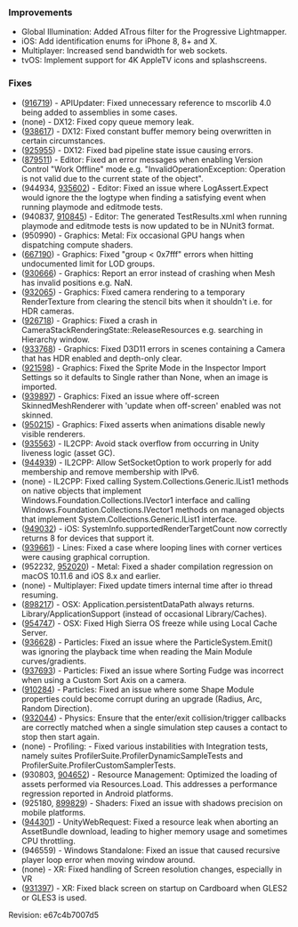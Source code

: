 ### Improvements

*   Global Illumination: Added ATrous filter for the Progressive Lightmapper.
*   iOS: Add identification enums for iPhone 8, 8+ and X.
*   Multiplayer: Increased send bandwidth for web sockets.
*   tvOS: Implement support for 4K AppleTV icons and splashscreens.

### Fixes

*   ([916719](https://fogbugz.unity3d.com/f/cases/916719/)) - APIUpdater: Fixed unnecessary reference to mscorlib 4.0 being added to assemblies in some cases.
*   (none) - DX12: Fixed copy queue memory leak.
*   ([938617](https://issuetracker.unity3d.com/product/unity/issues/guid/938617/)) - DX12: Fixed constant buffer memory being overwritten in certain circumstances.
*   ([925955](https://issuetracker.unity3d.com/product/unity/issues/guid/925955/)) - DX12: Fixed bad pipeline state issue causing errors.
*   ([879511](https://issuetracker.unity3d.com/product/unity/issues/guid/879511/)) - Editor: Fixed an error messages when enabling Version Control "Work Offline" mode e.g. "InvalidOperationException: Operation is not valid due to the current state of the object".
*   (944934, [935602](https://issuetracker.unity3d.com/product/unity/issues/guid/935602/)) - Editor: Fixed an issue where LogAssert.Expect would ignore the the logtype when finding a satisfying event when running playmode and editmode tests.
*   (940837, [910845](https://issuetracker.unity3d.com/product/unity/issues/guid/910845/)) - Editor: The generated TestResults.xml when running playmode and editmode tests is now updated to be in NUnit3 format.
*   (950990) - Graphics: Metal: Fix occasional GPU hangs when dispatching compute shaders.
*   ([667190](https://issuetracker.unity3d.com/product/unity/issues/guid/667190/)) - Graphics: Fixed "group < 0x7fff" errors when hitting undocumented limit for LOD groups.
*   ([930666](https://issuetracker.unity3d.com/product/unity/issues/guid/930666/)) - Graphics: Report an error instead of crashing when Mesh has invalid positions e.g. NaN.
*   ([932065](https://issuetracker.unity3d.com/product/unity/issues/guid/932065/)) - Graphics: Fixed camera rendering to a temporary RenderTexture from clearing the stencil bits when it shouldn't i.e. for HDR cameras.
*   ([926718](https://issuetracker.unity3d.com/product/unity/issues/guid/926718/)) - Graphics: Fixed a crash in CameraStackRenderingState::ReleaseResources e.g. searching in Hierarchy window.
*   ([933768](https://issuetracker.unity3d.com/product/unity/issues/guid/933768/)) - Graphics: Fixed D3D11 errors in scenes containing a Camera that has HDR enabled and depth-only clear.
*   ([921598](https://issuetracker.unity3d.com/product/unity/issues/guid/921598/)) - Graphics: Fixed the Sprite Mode in the Inspector Import Settings so it defaults to Single rather than None, when an image is imported.
*   ([939897](https://issuetracker.unity3d.com/product/unity/issues/guid/939897/)) - Graphics: Fixed an issue where off-screen SkinnedMeshRenderer with 'update when off-screen' enabled was not skinned.
*   ([950215](https://issuetracker.unity3d.com/product/unity/issues/guid/950215/)) - Graphics: Fixed asserts when animations disable newly visible renderers.
*   ([935563](https://issuetracker.unity3d.com/product/unity/issues/guid/935563/)) - IL2CPP: Avoid stack overflow from occurring in Unity liveness logic (asset GC).
*   ([944939](https://issuetracker.unity3d.com/product/unity/issues/guid/944939/)) - IL2CPP: Allow SetSocketOption to work properly for add membership and remove membership with IPv6.
*   (none) - IL2CPP: Fixed calling System.Collections.Generic.IList1 methods on native objects that implement Windows.Foundation.Collections.IVector1 interface and calling Windows.Foundation.Collections.IVector1 methods on managed objects that implement System.Collections.Generic.IList1 interface.
*   ([949032](https://issuetracker.unity3d.com/product/unity/issues/guid/939897/)) - iOS: SystemInfo.supportedRenderTargetCount now correctly returns 8 for devices that support it.
*   ([939661](https://issuetracker.unity3d.com/product/unity/issues/guid/939661/)) - Lines: Fixed a case where looping lines with corner vertices were causing graphical corruption.
*   (952232, [952020](https://issuetracker.unity3d.com/product/unity/issues/guid/952020/)) - Metal: Fixed a shader compilation regression on macOS 10.11.6 and iOS 8.x and earlier.
*   (none) - Multiplayer: Fixed update timers internal time after io thread resuming.
*   ([898217](https://issuetracker.unity3d.com/product/unity/issues/guid/898217/)) - OSX: Application.persistentDataPath always returns. Library/ApplicationSupport (instead of occasional Library/Caches).
*   ([954747](https://issuetracker.unity3d.com/product/unity/issues/guid/954747/)) - OSX: Fixed High Sierra OS freeze while using Local Cache Server.
*   ([936628](https://issuetracker.unity3d.com/product/unity/issues/guid/936628/)) - Particles: Fixed an issue where the ParticleSystem.Emit() was ignoring the playback time when reading the Main Module curves/gradients.
*   ([937693](https://issuetracker.unity3d.com/product/unity/issues/guid/937693/)) - Particles: Fixed an issue where Sorting Fudge was incorrect when using a Custom Sort Axis on a camera.
*   ([910284](https://issuetracker.unity3d.com/product/unity/issues/guid/910284/)) - Particles: Fixed an issue where some Shape Module properties could become corrupt during an upgrade (Radius, Arc, Random Direction).
*   ([932044](https://issuetracker.unity3d.com/product/unity/issues/guid/932044/)) - Physics: Ensure that the enter/exit collision/trigger callbacks are correctly matched when a single simulation step causes a contact to stop then start again.
*   (none) - Profiling: - Fixed various instabilities with Integration tests, namely suites ProfilerSuite.ProfilerDynamicSampleTests and ProfilerSuite.ProfilerCustomSamplerTests.
*   (930803, [904652](https://issuetracker.unity3d.com/product/unity/issues/guid/904652/)) - Resource Management: Optimized the loading of assets performed via Resources.Load. This addresses a performance regression reported in Android platforms.
*   (925180, [899829](https://issuetracker.unity3d.com/product/unity/issues/guid/899729/)) - Shaders: Fixed an issue with shadows precision on mobile platforms.
*   ([944301](https://issuetracker.unity3d.com/product/unity/issues/guid/944301/)) - UnityWebRequest: Fixed a resource leak when aborting an AssetBundle download, leading to higher memory usage and sometimes CPU throttling.
*   (946559) - Windows Standalone: Fixed an issue that caused recursive player loop error when moving window around.
*   (none) - XR: Fixed handling of Screen resolution changes, especially in VR
*   ([931397](https://issuetracker.unity3d.com/product/unity/issues/guid/931397/)) - XR: Fixed black screen on startup on Cardboard when GLES2 or GLES3 is used.

Revision: e67c4b7007d5